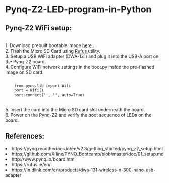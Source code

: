 # Pynq-Z2-LED-program-in-Python

## Pynq-Z2 WiFi setup:
</br>
1. Download prebuilt bootable image <a href="http://www.pynq.io/board.html"> here </a>.
</br>
2. Flash the Micro SD Card using <a href="https://rufus.ie/en/"> Rufus </a> utility. 
</br>
3. Setup a USB WiFi adapter (DWA-131) and plug it into the USB-A port on the Pynq-Z2 board.
</br>
4. Configure WiFi network settings in the boot.py inside the pre-flashed image on SD card.
<pre><code class="python">
    from pynq.lib import Wifi
    port = Wifi()
    port.connect('<Network-name>', '<Network-password>', auto=True)
</code></pre>
</br>
5. Insert the card into the Micro SD card slot underneath the board. 
</br>
6. Power on the Pynq-Z2 and verify the boot sequence of LEDs on the board. 

## References:
<li> https://pynq.readthedocs.io/en/v2.3/getting_started/pynq_z2_setup.html </li>
<li> https://github.com/Xilinx/PYNQ_Bootcamp/blob/master/doc/01_setup.md </li>
<li> http://www.pynq.io/board.html </li>
<li> https://rufus.ie/en/ </li>
<li> https://in.dlink.com/en/products/dwa-131-wireless-n-300-nano-usb-adapter </li>
